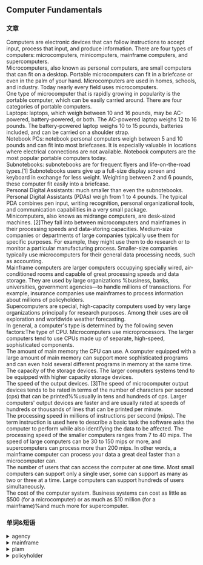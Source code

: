 ## Computer Fundamentals
### 文章 
Computers are electronic devices that can follow instructions to accept input, process that input, and produce information. There are four types of computers: microcomputers, minicomputers, mainframe computers, and supercomputers.      
Microcomputers, also known as personal computers, are small computers that can fit on a desktop. Portable microcomputers can fit in a briefcase or even in the palm of your hand. Microcomputers are used in homes, schools, and industry. Today nearly every field uses microcomputers.        
One type of microcomputer that is rapidly growing in popularity is the portable computer, which can be easily carried around. There are four categories of portable computers.          
Laptops: laptops, which weigh between 10 and 16 pounds, may be AC-powered, battery-powered, or both. The AC-powered laptop weighs 12 to 16 pounds. The battery-powered laptop weighs 10 to 15 pounds, batteries included, and can be carried on a shoulder strap.       
Notebook PCs: notebook personal computers weigh between 5 and 10 pounds and can fit into most briefcases. It is especially valuable in locations where electrical connections are not available. Notebook computers are the most popular portable computers today.          
Subnotebooks: subnotebooks are for frequent flyers and life-on-the-road types.[1] Subnotebooks users give up a full-size display screen and keyboard in exchange for less weight. Weighting between 2 and 6 pounds, these computer fit easily into a briefcase.         
Personal Digital Assistants: much smaller than even the subnotebooks. Personal Digital Assistants (PDAs) weigh from 1 to 4 pounds. The typical PDA combines pen input, writing recognition, personal organizational tools, and communication capabilities in a very small package.          
Minicomputers, also knows as midrange computers, are desk-sized machines. [2]They fall into between microcomputers and mainframes in their processing speeds and data-storing capacities. Medium-size companies or departments of large companies typically use them for specific purposes. For example, they might use them to do research or to monitor a particular manufacturing process. Smaller-size companies typically use microcomputers for their general data processing needs, such as accounting.      
Mainframe computers are larger computers occupying specially wired, air-conditioned rooms and capable of great processing speeds and data storage. They are used by large organizations %business, banks, universities, government agencies—to handle millions of transactions. For example, insurance companies use mainframes to process information about millions of policyholders.         
Supercomputers are special, high-capacity computers used by very large organizations principally for research purposes. Among their uses are oil exploration and worldwide weather forecasting.     
In general, a computer's type is determined by the following seven factors:The type of CPU. Microcomputers use microprocessors. The larger computers tend to use CPUs made up of separate, high-speed, sophisticated components.            
The amount of main memory the CPU can use. A computer equipped with a large amount of main memory can support more sophisticated programs and can even hold several different programs in memory at the same time.
The capacity of the storage devices. The larger computers systems tend to be equipped with higher capacity storage devices.         
The speed of the output devices. [3]The speed of microcomputer output devices tends to be rated in terms of the number of characters per second (cps) that can be printed%%usually in tens and hundreds of cps. Larger computers' output devices are faster and are usually rated at speeds of hundreds or thousands of lines that can be printed per minute.           
The processing speed in millions of instructions per second (mips). The term instruction is used here to describe a basic task the software asks the computer to perform while also identifying the data to be affected. The processing speed of the smaller computers ranges from 7 to 40 mips. The speed of large computers can be 30 to 150 mips or more, and supercomputers can process more than 200 mips. In other words, a mainframe computer can process your data a great deal faster than a microcomputer can.            
The number of users that can access the computer at one time. Most small computers can support only a single user, some can support as many as two or three at a time. Large computers can support hundreds of users simultaneously.            
The cost of the computer system. Business systems can cost as little as $500 (for a microcomputer) or as much as $10 million (for a mainframe)%and much more for supercomputer. 
### 单词&短语
<details>
<summary>agency</summary>
 机构，办事处，代理店
</details>

<details>
<summary>mainframe</summary>
 大型计算机     
</details>

<details>
<summary>plam</summary>
 手心，掌状物
</details>

<details>
<summary>policyholder</summary>
投保人
</details>